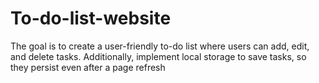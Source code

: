 # To-do-list-website
The goal is to create a user-friendly to-do list where users can add, edit, and delete tasks. Additionally, implement local storage to save tasks, so they persist even after a page refresh
